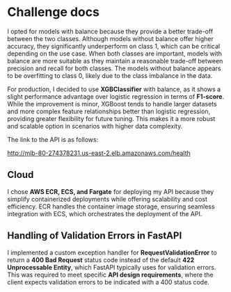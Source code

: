 # Challenge docs

I opted for models with balance because they provide a better trade-off between the two classes. Although models without balance offer higher accuracy, they significantly underperform on class 1, which can be critical depending on the use case. When both classes are important, models with balance are more suitable as they maintain a reasonable trade-off between precision and recall for both classes. The models without balance appears to be overfitting to class 0, likely due to the class imbalance in the data.


For production, I decided to use **XGBClassifier** with balance, as it shows a slight performance advantage over logistic regression in terms of **F1-score**. While the improvement is minor, XGBoost tends to handle larger datasets and more complex feature relationships better than logistic regression, providing greater flexibility for future tuning. This makes it a more robust and scalable option in scenarios with higher data complexity.


The link to the API is as follows: 

http://mlb-80-274378231.us-east-2.elb.amazonaws.com/health



## Cloud

I chose **AWS ECR, ECS, and Fargate** for deploying my API because they simplify containerized deployments while offering scalability and cost efficiency. ECR handles the container image storage, ensuring seamless integration with ECS, which orchestrates the deployment of the API. 

## Handling of Validation Errors in FastAPI

I implemented a custom exception handler for **RequestValidationError** to return a **400 Bad Request** status code instead of the default **422 Unprocessable Entity**, which FastAPI typically uses for validation errors. This was required to meet specific **API design requirements**, where the client expects validation errors to be indicated with a 400 status code.